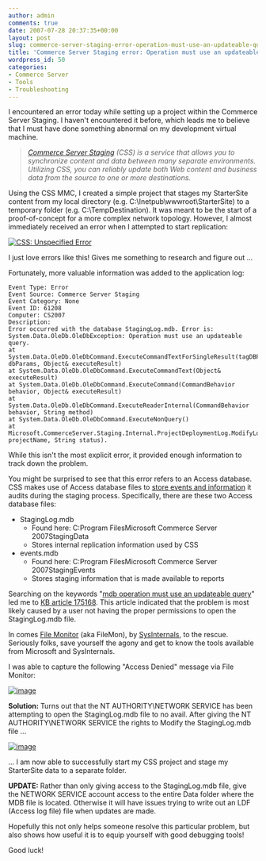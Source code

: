 ```yaml
---
author: admin
comments: true
date: 2007-07-28 20:37:35+00:00
layout: post
slug: commerce-server-staging-error-operation-must-use-an-updateable-query
title: 'Commerce Server Staging error: Operation must use an updateable query'
wordpress_id: 50
categories:
- Commerce Server
- Tools
- Troubleshooting
---
```


I encountered an error today while setting up a project within the Commerce Server Staging. I haven't encountered it before, which leads me to believe that I must have done something abnormal on my development virtual machine.


> _[Commerce Server Staging](http://msdn2.microsoft.com/en-us/library/ms942744.aspx) (CSS) is a service that allows you to synchronize content and data between many separate environments. Utilizing CSS, you can reliably update both Web content and business data from the source to one or more destinations._

Using the CSS MMC, I created a simple project that stages my StarterSite content from my local directory (e.g. C:\Inetpub\wwwroot\StarterSite) to a temporary folder (e.g. C:\TempDestination). It was meant to be the start of a proof-of-concept for a more complex network topology. However, I almost immediately received an error when I attempted to start replication:

[![CSS: Unspecified Error](https://wadewegner.blob.core.windows.net/wordpress/content/binary/WindowsLiveWriter/CommerceServerStagingerrorOperationmustu_CDAE/image_thumb_1.png)](https://wadewegner.blob.core.windows.net/wordpress/content/binary/WindowsLiveWriter/CommerceServerStagingerrorOperationmustu_CDAE/image_1.png)

I just love errors like this! Gives me something to research and figure out ...

Fortunately, more valuable information was added to the application log:
 
	Event Type: Error  
	Event Source: Commerce Server Staging  
	Event Category: None  
	Event ID: 61208  
	Computer: CS2007  
	Description:  
	Error occurred with the database StagingLog.mdb. Error is: System.Data.OleDb.OleDbException: Operation must use an updateable query.  
	at System.Data.OleDb.OleDbCommand.ExecuteCommandTextForSingleResult(tagDBPARAMS dbParams, Object& executeResult)  
	at System.Data.OleDb.OleDbCommand.ExecuteCommandText(Object& executeResult)  
	at System.Data.OleDb.OleDbCommand.ExecuteCommand(CommandBehavior behavior, Object& executeResult)  
	at System.Data.OleDb.OleDbCommand.ExecuteReaderInternal(CommandBehavior behavior, String method)  
	at System.Data.OleDb.OleDbCommand.ExecuteNonQuery()  
	at Microsoft.CommerceServer.Staging.Internal.ProjectDeploymentLog.ModifyLog(String projectName, String status).

While this isn't the most explicit error, it provided enough information to track down the problem.

You might be surprised to see that this error refers to an Access database. CSS makes use of Access database files to [store events and information](http://msdn2.microsoft.com/en-us/library/bb219263.aspx) it audits during the staging process. Specifically, there are these two Access database files:

  * StagingLog.mdb
    * Found here: C:Program FilesMicrosoft Commerce Server 2007StagingData
    * Stores internal replication information used by CSS
  * events.mdb
    * Found here: C:Program FilesMicrosoft Commerce Server 2007StagingEvents
    * Stores staging information that is made available to reports

Searching on the keywords "[mdb operation must use an updateable query](http://www.google.com/search?hl=en&rlz=1T4GGIG_enUS227US227&q=mdb+operation+must+use+an+updateable+query)" led me to [KB article 175168](http://support.microsoft.com/kb/175168). This article indicated that the problem is most likely caused by a user not having the proper permissions to open the StagingLog.mdb file.

In comes [File Monitor](http://www.microsoft.com/technet/sysinternals/utilities/filemon.mspx) (aka FileMon), by [SysInternals](http://www.microsoft.com/technet/sysinternals/default.mspx), to the rescue. Seriously folks, save yourself the agony and get to know the tools available from Microsoft and SysInternals.

I was able to capture the following "Access Denied" message via File Monitor:

[![image](https://wadewegner.blob.core.windows.net/wordpress/content/binary/WindowsLiveWriter/CommerceServerStagingerrorOperationmustu_CDAE/image_thumb_3.png)](https://wadewegner.blob.core.windows.net/wordpress/content/binary/WindowsLiveWriter/CommerceServerStagingerrorOperationmustu_CDAE/image_3.png)

**Solution:** Turns out that the NT AUTHORITY\NETWORK SERVICE has been attempting to open the StagingLog.mdb file to no avail. After giving the NT AUTHORITY\NETWORK SERVICE the rights to Modify the StagingLog.mdb file ...

[![image](https://wadewegner.blob.core.windows.net/wordpress/content/binary/WindowsLiveWriter/CommerceServerStagingerrorOperationmustu_CDAE/image_thumb_4.png)](https://wadewegner.blob.core.windows.net/wordpress/content/binary/WindowsLiveWriter/CommerceServerStagingerrorOperationmustu_CDAE/image_4.png)

... I am now able to successfully start my CSS project and stage my StarterSite data to a separate folder.

**UPDATE:** Rather than only giving access to the StagingLog.mdb file, give the NETWORK SERVICE account access to the entire Data folder where the MDB file is located. Otherwise it will have issues trying to write out an LDF (Access log file) file when updates are made.

Hopefully this not only helps someone resolve this particular problem, but also shows how useful it is to equip yourself with good debugging tools!

Good luck!